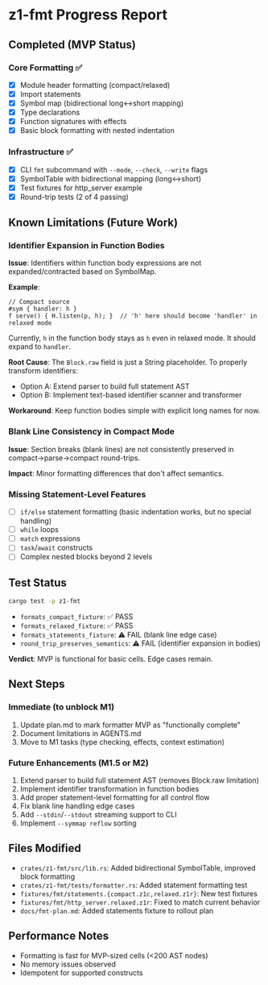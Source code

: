 # z1-fmt Progress Report

## Completed (MVP Status)

### Core Formatting ✅
- [x] Module header formatting (compact/relaxed)
- [x] Import statements
- [x] Symbol map (bidirectional long↔short mapping)
- [x] Type declarations
- [x] Function signatures with effects
- [x] Basic block formatting with nested indentation

### Infrastructure ✅
- [x] CLI `fmt` subcommand with `--mode`, `--check`, `--write` flags
- [x] SymbolTable with bidirectional mapping (long↔short)
- [x] Test fixtures for http_server example
- [x] Round-trip tests (2 of 4 passing)

## Known Limitations (Future Work)

### Identifier Expansion in Function Bodies
**Issue**: Identifiers within function body expressions are not expanded/contracted based on SymbolMap.

**Example**:
```z1c
// Compact source
#sym { handler: h }
f serve() { H.listen(p, h); }  // 'h' here should become 'handler' in relaxed mode
```

Currently, `h` in the function body stays as `h` even in relaxed mode. It should expand to `handler`.

**Root Cause**: The `Block.raw` field is just a String placeholder. To properly transform identifiers:
- Option A: Extend parser to build full statement AST
- Option B: Implement text-based identifier scanner and transformer

**Workaround**: Keep function bodies simple with explicit long names for now.

### Blank Line Consistency in Compact Mode
**Issue**: Section breaks (blank lines) are not consistently preserved in compact→parse→compact round-trips.

**Impact**: Minor formatting differences that don't affect semantics.

### Missing Statement-Level Features
- [ ] `if/else` statement formatting (basic indentation works, but no special handling)
- [ ] `while` loops
- [ ] `match` expressions
- [ ] `task`/`await` constructs
- [ ] Complex nested blocks beyond 2 levels

## Test Status

```bash
cargo test -p z1-fmt
```

- `formats_compact_fixture`: ✅ PASS
- `formats_relaxed_fixture`: ✅ PASS
- `formats_statements_fixture`: ⚠️  FAIL (blank line edge case)
- `round_trip_preserves_semantics`: ⚠️  FAIL (identifier expansion in bodies)

**Verdict**: MVP is functional for basic cells. Edge cases remain.

## Next Steps

### Immediate (to unblock M1)
1. Update plan.md to mark formatter MVP as "functionally complete"
2. Document limitations in AGENTS.md
3. Move to M1 tasks (type checking, effects, context estimation)

### Future Enhancements (M1.5 or M2)
1. Extend parser to build full statement AST (removes Block.raw limitation)
2. Implement identifier transformation in function bodies
3. Add proper statement-level formatting for all control flow
4. Fix blank line handling edge cases
5. Add `--stdin`/`--stdout` streaming support to CLI
6. Implement `--symmap reflow` sorting

## Files Modified

- `crates/z1-fmt/src/lib.rs`: Added bidirectional SymbolTable, improved block formatting
- `crates/z1-fmt/tests/formatter.rs`: Added statement formatting test
- `fixtures/fmt/statements.{compact.z1c,relaxed.z1r}`: New test fixtures
- `fixtures/fmt/http_server.relaxed.z1r`: Fixed to match current behavior
- `docs/fmt-plan.md`: Added statements fixture to rollout plan

## Performance Notes

- Formatting is fast for MVP-sized cells (<200 AST nodes)
- No memory issues observed
- Idempotent for supported constructs

